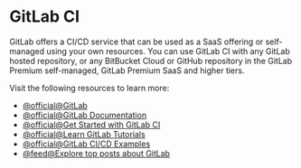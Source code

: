 # GitLab CI

GitLab offers a CI/CD service that can be used as a SaaS offering or self-managed using your own resources. You can use GitLab CI with any GitLab hosted repository, or any BitBucket Cloud or GitHub repository in the GitLab Premium self-managed, GitLab Premium SaaS and higher tiers.

Visit the following resources to learn more:

- [@official@GitLab](https://gitlab.com/)
- [@official@GitLab Documentation](https://docs.gitlab.com/)
- [@official@Get Started with GitLab CI](https://docs.gitlab.com/ee/ci/quick_start/)
- [@official@Learn GitLab Tutorials](https://docs.gitlab.com/ee/tutorials/)
- [@official@GitLab CI/CD Examples](https://docs.gitlab.com/ee/ci/examples/)
- [@feed@Explore top posts about GitLab](https://app.daily.dev/tags/gitlab?ref=roadmapsh)
